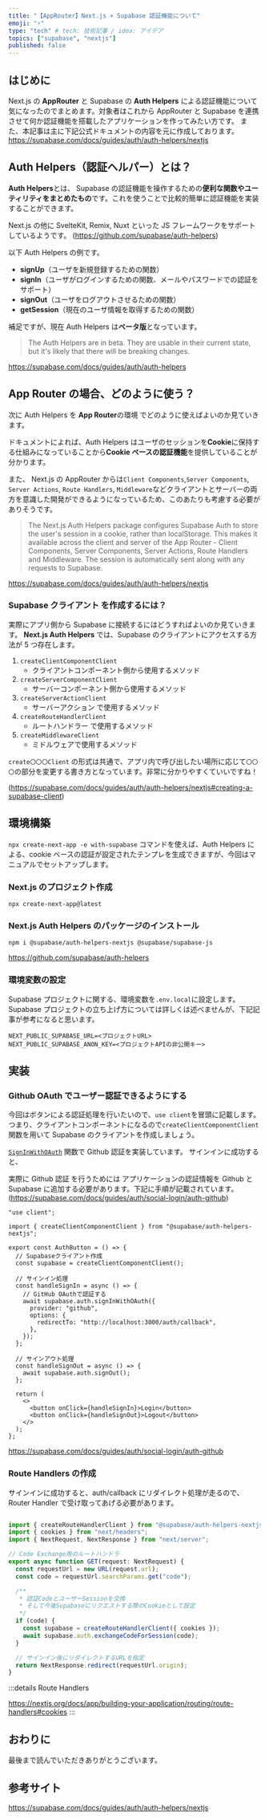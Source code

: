 ```yaml
---
title: "【AppRouter】Next.js × Supabase 認証機能について"
emoji: "⚡"
type: "tech" # tech: 技術記事 / idea: アイデア
topics: ["supabase", "nextjs"]
published: false
---
```


## はじめに

Next.js の **AppRouter** と Supabase の **Auth Helpers** による認証機能について気になったのでまとめます。対象者はこれから AppRouter と Supabase を連携させて何か認証機能を搭載したアプリケーションを作ってみたい方です。
また、本記事は主に下記公式ドキュメントの内容を元に作成しております。
https://supabase.com/docs/guides/auth/auth-helpers/nextjs

## Auth Helpers（認証ヘルパー）とは？

**Auth Helpers**とは、 Supabase の認証機能を操作するための**便利な関数やユーティリティをまとめたもの**です。これを使うことで比較的簡単に認証機能を実装することができます。

Next.js の他に SvelteKit, Remix, Nuxt といった JS フレームワークをサポートしているようです。
(https://github.com/supabase/auth-helpers)

以下 Auth Helpers の例です。

- **signUp**（ユーザを新規登録するための関数）
- **signIn**（ユーザがログインするための関数、メールやパスワードでの認証をサポート）
- **signOut**（ユーザをログアウトさせるための関数）
- **getSession**（現在のユーザ情報を取得するための関数）

補足ですが、現在 Auth Helpers は**ベータ版**となっています。

> The Auth Helpers are in beta. They are usable in their current state, but it's likely that there will be breaking changes.

https://supabase.com/docs/guides/auth/auth-helpers

## App Router の場合、どのように使う？

次に Auth Helpers を **App Router**の環境 でどのように使えばよいのか見ていきます。

ドキュメントによれば、Auth Helpers はユーザのセッションを**Cookie**に保持する仕組みになっていることから**Cookie ベースの認証機能**を提供していることが分かります。

また、 Next.js の AppRouter からは`Client Components`,`Server Components`, `Server Actions`, `Route Handlers`, `Middleware`などクライアントとサーバーの両方を意識した開発ができるようになっているため、このあたりも考慮する必要がありそうです。

> The Next.js Auth Helpers package configures Supabase Auth to store the user's session in a cookie, rather than localStorage. This makes it available across the client and server of the App Router - Client Components, Server Components, Server Actions, Route Handlers and Middleware. The session is automatically sent along with any requests to Supabase.

https://supabase.com/docs/guides/auth/auth-helpers/nextjs

### Supabase クライアント を作成するには？

実際にアプリ側から Supabase に接続するにはどうすればよいのか見ていきます。
**Next.js Auth Helpers** では、Supabase のクライアントにアクセスする方法が 5 つ存在します。

1. `createClientComponentClient`
   - クライアントコンポーネント側から使用するメソッド
2. `createServerComponentClient`
   - サーバーコンポーネント側から使用するメソッド
3. `createServerActionClient`
   - サーバーアクション で使用するメソッド
4. `createRouteHandlerClient`
   - ルートハンドラー で使用するメソッド
5. `createMiddlewareClient`
   - ミドルウェアで使用するメソッド

`create〇〇〇Client` の形式は共通で、アプリ内で呼び出したい場所に応じて`〇〇〇`の部分を変更する書き方となっています。非常に分かりやすくていいですね！

(https://supabase.com/docs/guides/auth/auth-helpers/nextjs#creating-a-supabase-client)

## 環境構築

`npx create-next-app -e with-supabase` コマンドを使えば、Auth Helpers による、cookie ベースの認証が設定されたテンプレを生成できますが、今回はマニュアルでセットアップします。

### Next.js のプロジェクト作成

```:terminal
npx create-next-app@latest
```

### Next.js Auth Helpers のパッケージのインストール

```:terminal
npm i @supabase/auth-helpers-nextjs @supabase/supabase-js
```

https://github.com/supabase/auth-helpers

### 環境変数の設定

Supabase プロジェクトに関する、環境変数を`.env.local`に設定します。
Supabase プロジェクトの立ち上げ方については詳しくは述べませんが、下記記事が参考になると思います。

```ts:.env.local
NEXT_PUBLIC_SUPABASE_URL=<プロジェクトURL>
NEXT_PUBLIC_SUPABASE_ANON_KEY=<プロジェクトAPIの非公開キー>
```

## 実装

### Github OAuth でユーザー認証できるようにする

今回はボタンによる認証処理を行いたいので、`use client`を冒頭に記載します。
つまり、クライアントコンポーネントになるので`createClientComponentClient`関数を用いて Supabase のクライアントを作成しましょう。

[`SignInWithOAuth`](https://supabase.com/docs/reference/javascript/auth-signinwithoauth) 関数で Github 認証を実装しています。
サインインに成功すると、

実際に Github 認証 を行うためには アプリケーションの認証情報を Github と Supabase に追加する必要があります。下記に手順が記載されています。
(https://supabase.com/docs/guides/auth/social-login/auth-github)

```ts:AuthButton.tsx
"use client";

import { createClientComponentClient } from "@supabase/auth-helpers-nextjs";

export const AuthButton = () => {
  // Supabaseクライアント作成
  const supabase = createClientComponentClient();

  // サインイン処理
  const handleSignIn = async () => {
    // GitHub OAuthで認証する
    await supabase.auth.signInWithOAuth({
      provider: "github",
      options: {
        redirectTo: "http://localhost:3000/auth/callback",
      },
    });
  };

  // サインアウト処理
  const handleSignOut = async () => {
    await supabase.auth.signOut();
  };

  return (
    <>
      <button onClick={handleSignIn}>Login</button>
      <button onClick={handleSignOut}>Logout</button>
    </>
  );
};
```

https://supabase.com/docs/guides/auth/social-login/auth-github

### Route Handlers の作成

サインインに成功すると、auth/callback にリダイレクト処理が走るので、Router Handler で受け取ってあげる必要があります。

```ts:app/auth/callback/route.ts

import { createRouteHandlerClient } from "@supabase/auth-helpers-nextjs";
import { cookies } from "next/headers";
import { NextRequest, NextResponse } from "next/server";

// Code Exchange用のルートハンドラ
export async function GET(request: NextRequest) {
  const requestUrl = new URL(request.url);
  const code = requestUrl.searchParams.get("code");

  /**
   * 認証CodeとユーザーSessionを交換
   * そして今後Supabaseにリクエストする際のCookieとして設定
   */
  if (code) {
    const supabase = createRouteHandlerClient({ cookies });
    await supabase.auth.exchangeCodeForSession(code);
  }

  // サインイン後にリダイレクトするURLを指定
  return NextResponse.redirect(requestUrl.origin);
}
```

:::details Route Handlers

https://nextjs.org/docs/app/building-your-application/routing/route-handlers#cookies
:::

## おわりに

最後まで読んでいただきありがとうございます。

## 参考サイト

https://supabase.com/docs/guides/auth/auth-helpers/nextjs
